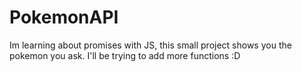 # PokemonAPI
Im learning about promises with JS, this small project shows you the pokemon you ask.
I'll be trying to add more functions :D
